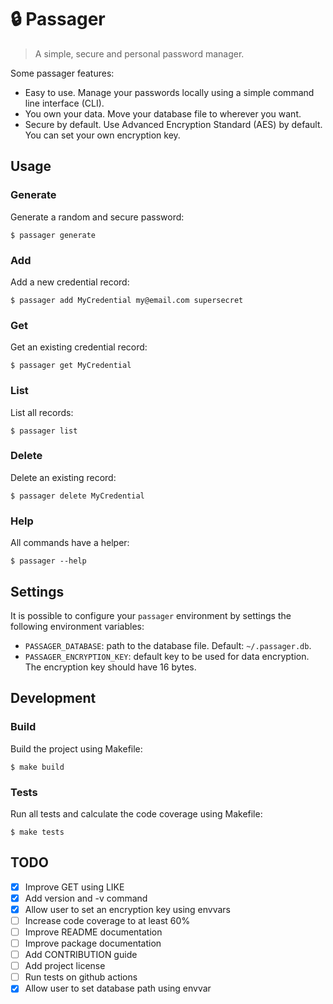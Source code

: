 # :lock: Passager

> A simple, secure and personal password manager.

Some passager features:

- Easy to use. Manage your passwords locally using a simple command line interface (CLI).
- You own your data. Move your database file to wherever you want.
- Secure by default. Use Advanced Encryption Standard (AES) by default. You can set your own encryption key.

## Usage

### Generate

Generate a random and secure password:

```
$ passager generate
```

### Add

Add a new credential record:

```
$ passager add MyCredential my@email.com supersecret
```

### Get

Get an existing credential record:

```
$ passager get MyCredential
```

### List

List all records:

```
$ passager list
```

### Delete

Delete an existing record:

```
$ passager delete MyCredential
```

### Help

All commands have a helper:

```
$ passager --help
```

## Settings

It is possible to configure your `passager` environment by settings the following environment variables:

- `PASSAGER_DATABASE`: path to the database file. Default: `~/.passager.db`.
- `PASSAGER_ENCRYPTION_KEY`: default key to be used for data encryption. The encryption key should have 16 bytes.

## Development

### Build

Build the project using Makefile:

```
$ make build
```

### Tests

Run all tests and calculate the code coverage using Makefile:

```
$ make tests
```

## TODO

- [X] Improve GET using LIKE
- [X] Add version and -v command
- [X] Allow user to set an encryption key using envvars
- [ ] Increase code coverage to at least 60%
- [ ] Improve README documentation
- [ ] Improve package documentation
- [ ] Add CONTRIBUTION guide
- [ ] Add project license
- [ ] Run tests on github actions
- [X] Allow user to set database path using envvar
